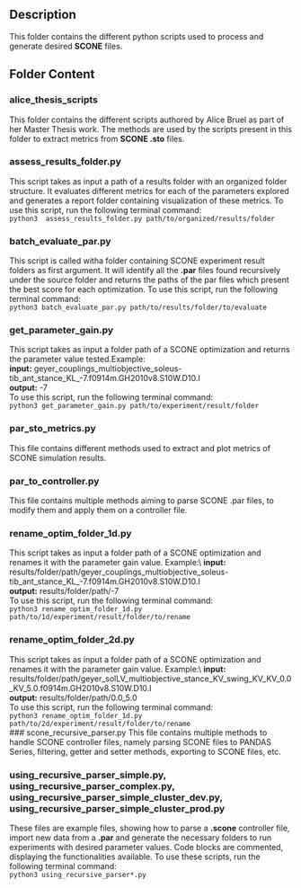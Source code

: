 ## Description
This folder contains the different python scripts used to process and generate desired **SCONE** files.

## Folder Content
### alice_thesis_scripts 
This folder contains the different scripts authored by Alice Bruel as part of her Master Thesis work. The methods are used by the scripts present in this folder to extract metrics from  **SCONE .sto** files.
### assess_results_folder.py
This script takes as input a path of a results folder with an organized folder structure. It evaluates different metrics for each of the parameters explored and generates a report folder containing visualization of these metrics. To use this script, run the following terminal command:\
`python3  assess_results_folder.py path/to/organized/results/folder`
### batch_evaluate_par.py
This script is called witha folder containing SCONE experiment result folders as first argument. It will identify all the **.par** files found recursively under the source folder and returns the paths of the par files which present the best score for each optimization. To use this script, run the following terminal command:\
`python3 batch_evaluate_par.py path/to/results/folder/to/evaluate`
### get_parameter_gain.py
This script takes as input a folder path of a SCONE optimization and returns the parameter value tested.Example:\
**input:** geyer_couplings_multiobjective_soleus-tib_ant_stance_KL_-7.f0914m.GH2010v8.S10W.D10.I\
**output:** -7\
To use this script, run the following terminal command:\
`python3 get_parameter_gain.py path/to/experiment/result/folder`
### par_sto_metrics.py
This file contains different methods used to extract and plot metrics of SCONE simulation results.
### par_to_controller.py
This file contains multiple methods aiming to parse SCONE .par files, to modify them and apply them on a controller file.
### rename_optim_folder_1d.py
This script takes as input a folder path of a SCONE optimization and renames it with the parameter gain value. Example:\ 
**input:** results/folder/path/geyer_couplings_multiobjective_soleus-tib_ant_stance_KL_-7.f0914m.GH2010v8.S10W.D10.I\
**output:** results/folder/path/-7\
To use this script, run the following terminal command:\
`python3 rename_optim_folder_1d.py path/to/1d/experiment/result/folder/to/rename`
### rename_optim_folder_2d.py
This script takes as input a folder path of a SCONE optimization and renames it with the parameter gain value. Example:\ 
**input:** results/folder/path/geyer_solLV_multiobjective_stance_KV_swing_KV_KV_0.0_KV_5.0.f0914m.GH2010v8.S10W.D10.I\
**output:** results/folder/path/0.0_5.0\
To use this script, run the following terminal command:\
`python3 rename_optim_folder_1d.py path/to/2d/experiment/result/folder/to/rename`
### scone_recursive_parser.py
This file contains multiple methods to handle SCONE controller files, namely parsing SCONE files to PANDAS Series, filtering, getter and setter methods, exporting to SCONE files, etc.
### using_recursive_parser_simple.py, using_recursive_parser_complex.py, using_recursive_parser_simple_cluster_dev.py, using_recursive_parser_simple_cluster_prod.py
These files are example files, showing how to parse a **.scone** controller file, import new data from a **.par** and generate the necessary folders to run experiments with desired parameter values. Code blocks are commented, displaying the functionalities available. To use these scripts, run the following terminal command:\
`python3 using_recursive_parser*.py`

